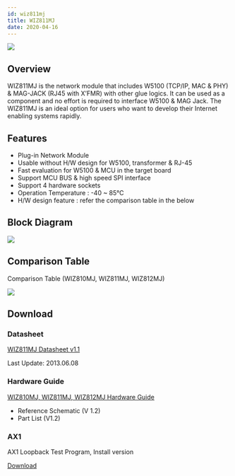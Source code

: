 ```yaml
---
id: wiz811mj
title: WIZ811MJ
date: 2020-04-16
---
```


![](https://d3cmhcsnvv7jc.cloudfront.net/docs/img/products/wiz811mj/WIZ811MJ-1-e1428907060427.jpg)

## Overview

WIZ811MJ is the network module that includes W5100 (TCP/IP, MAC & PHY) & MAG-JACK (RJ45 with X’FMR) with other glue logics. It can be used as a component and no effort is required to interface W5100 & MAG Jack. The WIZ811MJ is an ideal option for users who want to develop their Internet enabling systems rapidly.

## Features

- Plug-in Network Module
- Usable without H/W design for W5100, transformer & RJ-45
- Fast evaluation for W5100 & MCU in the target board
- Support MCU BUS & high speed SPI interface
- Support 4 hardware sockets
- Operation Temperature : -40 ~ 85℃
- H/W design feature : refer the comparison table in the below

## Block Diagram

![](https://d3cmhcsnvv7jc.cloudfront.net/docs/img/products/wiz811mj/wiz811MJ.jpg)

## Comparison Table

Comparison Table (WIZ810MJ, WIZ811MJ, WIZ812MJ)

![](https://d3cmhcsnvv7jc.cloudfront.net/docs/img/products/wiz810mj/comparison-table.jpg)

## Download

### Datasheet

<a href="https://d3cmhcsnvv7jc.cloudfront.net/docs/img/products/wiz811mj/WIZ811MJ_DS_V120E.pdf" target="_blank">WIZ811MJ Datasheet v1.1</a>

Last Update: 2013.06.08

### Hardware Guide

<a href="https://d3cmhcsnvv7jc.cloudfront.net/docs/img/products/wiz810mj/WIZ8xx_MJ_Hardware.zip" target="_blank">WIZ810MJ, WIZ811MJ, WIZ812MJ Hardware Guide</a>

- Reference Schematic (V 1.2)
- Part List (V1.2)

### AX1

AX1 Loopback Test Program, Install version

<a href="https://d3cmhcsnvv7jc.cloudfront.net/docs/img/products/wiz820io/AX1.zip" target="_blank">Download</a>

